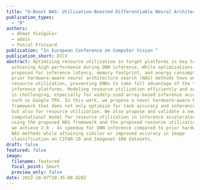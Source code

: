 ```yaml
---
title: "U-Boost NAS: Utilization-Boosted Differentiable Neural Architecture Search"
publication_types:
  - "0"
authors:
  - Ahmet Yüzügüler
  - admin
  - Pascal Frossard
publication: "In European Conference on Computer Vision "
publication_short: ECCV
abstract: Optimizing resource utilization in target platforms is key to
  achieving high performance during DNN inference. While optimizations have been
  proposed for inference latency, memory footprint, and energy consumption,
  prior hardware-aware neural architecture search (NAS) methods have omitted
  resource utilization, preventing DNNs to take full advantage of the target
  inference platforms. Modeling resource utilization efficiently and accurately
  is challenging, especially for widely-used array-based inference accelerators
  such as Google TPU. In this work, we propose a novel hardware-aware NAS
  framework that does not only optimize for task accuracy and inference latency,
  but also for resource utilization. We also propose and validate a new
  computational model for resource utilization in inference accelerators. By
  using the proposed NAS framework and the proposed resource utilization model,
  we achieve 2.8 - 4x speedup for DNN inference compared to prior hardware-aware
  NAS methods while attaining similar or improved accuracy in image
  classification on CIFAR-10 and Imagenet-100 datasets.
draft: false
featured: false
image:
  filename: featured
  focal_point: Smart
  preview_only: false
date: 2022-10-07T20:35:08.820Z
---
```

